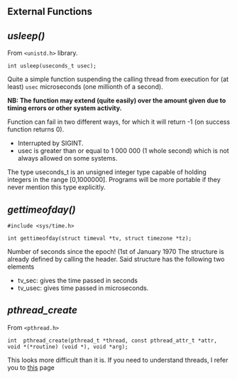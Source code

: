 ## External Functions

*usleep()*
---
From `<unistd.h>` library.


`int usleep(useconds_t usec);`

Quite a simple function suspending the calling thread from execution for (at least) `usec` microseconds (one millionth of a second).

**NB: The function may extend (quite easily) over the amount given due to timing errors or other system activity.**

Function can fail in two different ways, for which it will return -1 (on success function returns 0). 
- Interrupted by SIGINT.
- usec is greater than or equal to 1 000 000 (1 whole second) which is not always allowed on some systems.

The type useconds_t is an unsigned integer type capable of holding integers in the range [0,1000000].  Programs will be more portable if they never mention this type explicitly.

*gettimeofday()*
---
`#include <sys/time.h>`

`int gettimeofday(struct timeval *tv, struct timezone *tz);`

Number of seconds since the epoch! (1st of January 1970
The structure is already defined by calling the header. Said structure has the following two elements
- tv_sec: gives the time passed in seconds
- tv_usec: gives time passed in microseconds.

*pthread_create*
---
From `<pthread.h>`

`int  pthread_create(pthread_t *thread, const pthread_attr_t *attr, void *(*routine) (void *), void *arg);`

This looks more difficult than it is. If you need to understand threads, I refer you to [this](./threads) page

